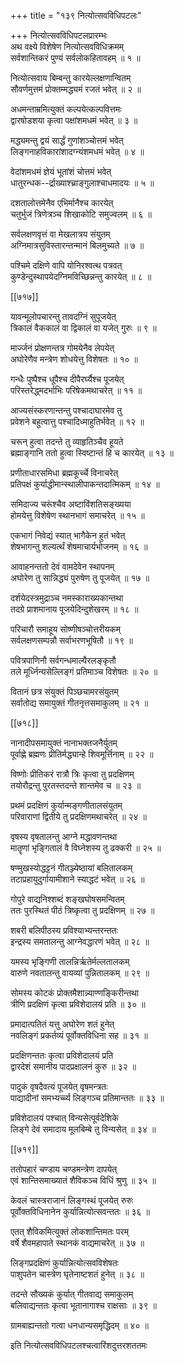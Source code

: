 +++
title = "१३९ नित्योत्सवविधिपटलः"

+++
नित्योत्सवविधिपटलप्रारम्भः  
अथ वक्ष्ये विशेषेण नित्योत्सवविधिक्रमम्  
सर्वशान्तिकरं पुण्यं सर्वलोकहितावहम् ॥ १ ॥


नित्योत्सवाय बिम्बन्तु कारयेल्लक्षणान्वितम्  
सौवर्णमुत्तमं प्रोक्तम्मद्ध्यमं रजतं भवेत् ॥ २ ॥


अधमन्ताम्रमित्युक्तं कल्पयेत्कल्पवित्तमः  
द्वारषोडशया कृत्वा पक्षांशमधमं भवेत् ॥ ३ ॥


मद्ध्यमन्तु द्वयं सार्द्धं गुणांशञ्चोत्तमं भवेत्  
लिङ्गनाहविकारांशादग्न्यंशमधमं भवेत् ॥ ४ ॥


वेदांशमधमं ज्ञेयं भूतांशं चोत्तमं भवेत्  
धातुरन्धक--र्द्राख्याश्च्राङ्गुलाश्चाधमादयः ॥ ५ ॥


दशतालोत्तमेनैव एभिर्मानैश्च कारयेत्  
चतुर्भुजं त्रिणेत्रञ्च शिखाकोटि समुज्वलम् ॥ ६ ॥


सर्वलक्षणवृत्तं वा मेखलात्रय संयुतम्  
अग्निमात्रसुविस्तारन्तन्मानं बिलमुच्यते ॥ ७ ॥


पश्चिमे दक्षिणे वापि योनिरश्वत्थ पत्रवत्  
कुण्डेन्दुस्थापयेदग्निमविच्छिन्नन्तु कारयेत् ॥ ८ ॥



[[७१७]]  

यावन्मूलोपचारन्तु तावदग्निं सुपूजयेत्  
त्रिकालं वैककालं वा द्विकालं वा यजेत् गुरुः ॥ ९ ॥


मार्ज्जनं प्रोक्षणन्तत्र गोमयेनैव लेपयेत्  
अघोरेणैव मन्त्रेण शोधयेत्तु विशेषतः ॥ १० ॥


गन्धैः पुष्पैश्च धूपैश्च दीपैरर्घ्यैश्च पूजयेत्  
परिस्तरेद्ध्मदर्भाभिः परिषेकमथाचरेत् ॥ ११ ॥


आज्यसंस्करणान्तन्तु पश्चादाघारमेव तु  
प्रवेशने बहुत्वात्तु पश्चादिध्माहुतिर्भवेत् ॥ १२ ॥


चरून् हुत्वा तदन्ते तु व्याहृतिञ्चैव हूयते  
ब्रह्माङ्गानि ततो हुत्वा स्विष्टान्तं हि च कारयेत् ॥ १३ ॥


प्रणीताधारसमिधा ब्रह्मकूर्च्चे विनाचरेत्  
प्रतिपक्षं कुर्याद्धीमान्स्थालीपाकन्तदात्मिकम् ॥ १४ ॥


समिदाज्य चरूंश्चैव अष्टाविंशतिसङ्ख्यया  
होमयेत्तु विशेषेण स्थानभागं समाचरेत् ॥ १५ ॥


एकभागं निवेद्यं स्यात् भागैकेन हुतं भवेत्  
शेषभागन्तु शल्यर्त्थं शेषमाचार्यभोजनम् ॥ १६ ॥


आवाहनन्ततो देवं वामदेवेन स्थापनम्  
अघोरेण तु सान्निद्ध्यं पुरुषेण तु पूजयेत् ॥ १७ ॥


दर्शयेदस्त्रमुद्राञ्च नमस्काराख्यकान्तथा  
तदग्रे प्राशमानाय पूजयेदिन्दुशेखरम् ॥ १८ ॥


परिचारौ समाहूय सोष्णीषञ्चोत्तरीयकम्  
सर्वलक्षणसम्पन्नौ सर्वाभरणभूषितौ ॥ १९ ॥


पवित्रपाणिनौ सर्वगन्धमाल्यैरलङ्कृतौ  
तले मूर्ध्निन्यसेल्लिङ्गं प्रतिमाञ्च विशेषतः ॥ २० ॥


वितानं छत्र संयुक्तं पिञ्छचामरसंयुतम्  
सर्वातोद्य समायुक्तं गीतनृत्तसमाकुलम् ॥ २१ ॥



[[७१८]]  

नानादीपसमायुक्तं नानाभक्तजनैर्युतम्  
पूर्वाह्णे ब्रह्मणः प्रीतिर्मद्ध्यान्हे शिवमूर्त्तिनाम् ॥ २२ ॥


विष्णोः प्रीतिकरं रात्रौ त्रिः कृत्वा तु प्रदक्षिणम्  
तयोरौद्रन्तु पुरतस्तदन्ते शान्तमेव च ॥ २३ ॥


प्रथमं प्रदक्षिणं कुर्यान्मङ्गणीतालसंयुतम्  
परिवाराणां द्वितीये तु प्रदक्षिणमथाचरेत् ॥ २४ ॥


वृषस्य वृषतालन्तु आग्ने मद्धावणन्तथा  
मातॄणां भृङ्गितालं वै विघ्नेशस्य तु ढक्करी ॥ २५ ॥


षण्मुखस्योद्धट्टनं गीतञ्ज्येष्ठायां बलितालकम्  
तटाप्रहायुदुर्गायामीशाने स्याद्धटं भवेत् ॥ २६ ॥


गोपुरे वाद्यनिश्शब्दं शङ्खघोषसमन्वितम्  
ततः पुरस्थितं पीठं त्रिष्कृत्वा तु प्रदक्षिणम् ॥ २७ ॥


शबरी बलिपीठस्य प्रविश्याभ्यन्तरन्ततः  
इन्द्रस्य समतालन्तु आग्नेवद्धारणं भवेत् ॥ २८ ॥


यमस्य भृङ्गिणी तालन्निर्ऋतेर्मल्लतालकम्  
वारुणे नवतालन्तु वायव्यां पुन्नितालकम् ॥ २९ ॥


सोमस्य कोटकं प्रोक्तमैशान्न्याण्णङ्किरीन्तथा  
त्रीणि प्रदक्षिणं कृत्वा प्रविशेदालयं प्रति ॥ ३० ॥


प्रमादात्पतितं यत्तु अघोरेण शतं हुनेत्  
नवलिङ्गं प्रकर्तव्यं पूर्वोक्तविधिना सह ॥ ३१ ॥


प्रदक्षिणन्ततः कृत्वा प्रविशेदालयं प्रति  
द्वारदेशं समानीय पादप्रक्षालनं कुरु ॥ ३२ ॥


पादुकं वृषदैवत्यं पूजयेत् वृषमन्त्रतः  
पाद्यादीनां समभ्यर्च्च्य लिङ्गञ्च प्रतिमान्ततः ॥ ३३ ॥


प्रविशेदालयं पश्चात् विन्यसेत्पूर्वदेशिके  
लिङ्गे देवं समादाय मूलबिम्बे तु विन्यसेत् ॥ ३४ ॥



[[७१९]]  

ततोपहारं चण्डाय चण्डमन्त्रेण दापयेत्  
एवं शान्तिसमाख्यातं शैविकञ्च विधिं श्रुणु ॥ ३५ ॥


केवलं चास्त्रराजानं लिङ्गस्थं पूजयेत् रुरुः  
पूर्वोक्तविधिनानेन कुर्यान्नित्योत्सवन्ततः ॥ ३६ ॥


एतत् शैविकमित्युक्तं लोकशान्तिमतः परम्  
वर्षे शैवमहापाते स्थानकं वाद्यमाचरेत् ॥ ३७ ॥


लिङ्गप्रदक्षिणं कुर्यान्नित्योत्सवविशेषतः  
पाशुपतेन चास्त्रेण घृतेनाष्टशतं हुनेत् ॥ ३८ ॥


तदन्ते सौख्यकं कुर्यात् गीतवाद्य समाकुलम्  
बलिवाद्यन्ततः कृत्वा भूतानागाश्च राक्षसाः ॥ ३९ ॥


ग्रामबाह्यन्ततो गत्वा धनधान्यसमृद्धिदम् ॥ ४० ॥


इति नित्योत्सवविधिपटलश्चत्वारिंशदुत्तरशततमः  
